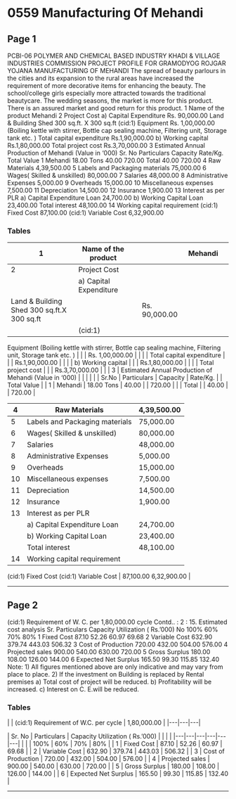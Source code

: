 # 0559 Manufacturing Of Mehandi

## Page 1

PCBI-06 POLYMER AND CHEMICAL BASED INDUSTRY KHADI & VILLAGE INDUSTRIES COMMISSION PROJECT PROFILE FOR GRAMODYOG ROJGAR YOJANA MANUFACTURING OF MEHANDI The spread of beauty parlours in the cities and its expansion to the rural areas have increased the requirement of more decorative items for enhancing the beauty. The school/college girls especially more attracted towards the traditional beautycare. The wedding seasons, the market is more for this product. There is an assured market and good return for this product. 1 Name of the product Mehandi 2 Project Cost a) Capital Expenditure Rs. 90,000.00 Land & Building Shed 300 sq.ft. X 300 sq.ft (cid:1) Equipment Rs. 1,00,000.00 (Boiling kettle with stirrer, Bottle cap sealing machine, Filtering unit, Storage tank etc. ) Total capital expenditure Rs.1,90,000.00 b) Working capital Rs.1,80,000.00 Total project cost Rs.3,70,000.00 3 Estimated Annual Production of Mehandi (Value in ‘000) Sr. No Particulars Capacity Rate/Kg. Total Value 1 Mehandi 18.00 Tons 40.00 720.00 Total 40.00 720.00 4 Raw Materials 4,39,500.00 5 Labels and Packaging materials 75,000.00 6 Wages( Skilled & unskilled) 80,000.00 7 Salaries 48,000.00 8 Administrative Expenses 5,000.00 9 Overheads 15,000.00 10 Miscellaneous expenses 7,500.00 11 Depreciation 14,500.00 12 Insurance 1,900.00 13 Interest as per PLR a) Capital Expenditure Loan 24,700.00 b) Working Capital Loan 23,400.00 Total interest 48,100.00 14 Working capital requirement (cid:1) Fixed Cost 87,100.00 (cid:1) Variable Cost 6,32,900.00

### Tables

| 1 | Name of the product |  |  | Mehandi |  |
|---|---|---|---|---|---|
| 2 | Project Cost |  |  |  |  |
|  | a) Capital Expenditure
Land & Building Shed 300 sq.ft.X 300 sq.ft |  |  | Rs. 90,000.00 |  |
|  | (cid:1)
Equipment
(Boiling kettle with stirrer, Bottle cap sealing machine,
Filtering unit, Storage tank etc. ) |  |  | Rs. 1,00,000.00 |  |
|  | Total capital expenditure |  |  | Rs.1,90,000.00 |  |
|  | b) Working capital |  |  | Rs.1,80,000.00 |  |
|  | Total project cost |  |  | Rs.3,70,000.00 |  |
| 3 | Estimated Annual Production of Mehandi (Value in ‘000) |  |  |  |  |
| Sr.No | Particulars | Capacity | Rate/Kg. |  | Total Value |
| 1 | Mehandi | 18.00 Tons | 40.00 |  | 720.00 |
|  | Total |  | 40.00 |  | 720.00 |

| 4 | Raw Materials | 4,39,500.00 |
|---|---|---|
| 5 | Labels and Packaging materials | 75,000.00 |
| 6 | Wages( Skilled & unskilled) | 80,000.00 |
| 7 | Salaries | 48,000.00 |
| 8 | Administrative Expenses | 5,000.00 |
| 9 | Overheads | 15,000.00 |
| 10 | Miscellaneous expenses | 7,500.00 |
| 11 | Depreciation | 14,500.00 |
| 12 | Insurance | 1,900.00 |
| 13 | Interest as per PLR |  |
|  | a) Capital Expenditure Loan | 24,700.00 |
|  | b) Working Capital Loan | 23,400.00 |
|  | Total interest | 48,100.00 |
| 14 | Working capital requirement
(cid:1)
Fixed Cost
(cid:1)
Variable Cost | 87,100.00
6,32,900.00 |

---

## Page 2

(cid:1) Requirement of W. C. per 1,80,000.00 cycle Contd.. : 2 : 15. Estimated cost analysis Sr. Particulars Capacity Utilization ( Rs.’000) No 100% 60% 70% 80% 1 Fixed Cost 87.10 52.26 60.97 69.68 2 Variable Cost 632.90 379.74 443.03 506.32 3 Cost of Production 720.00 432.00 504.00 576.00 4 Projected sales 900.00 540.00 630.00 720.00 5 Gross Surplus 180.00 108.00 126.00 144.00 6 Expected Net Surplus 165.50 99.30 115.85 132.40 Note: 1) All figures mentioned above are only indicative and may vary from place to place. 2) If the investment on Building is replaced by Rental premises a) Total cost of project will be reduced. b) Profitability will be increased. c) Interest on C. E.will be reduced.

### Tables

|  | (cid:1)
Requirement of W.C. per
cycle | 1,80,000.00 |
|---|---|---|

| Sr.
No | Particulars | Capacity Utilization ( Rs.’000) |  |  |  |
|---|---|---|---|---|---|
|  |  | 100% | 60% | 70% | 80% |
| 1 | Fixed Cost | 87.10 | 52.26 | 60.97 | 69.68 |
| 2 | Variable Cost | 632.90 | 379.74 | 443.03 | 506.32 |
| 3 | Cost of Production | 720.00 | 432.00 | 504.00 | 576.00 |
| 4 | Projected sales | 900.00 | 540.00 | 630.00 | 720.00 |
| 5 | Gross Surplus | 180.00 | 108.00 | 126.00 | 144.00 |
| 6 | Expected Net Surplus | 165.50 | 99.30 | 115.85 | 132.40 |

---
